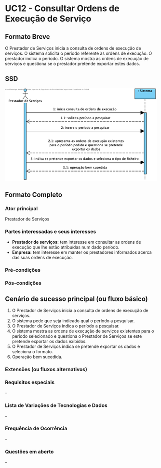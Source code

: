 # UC12 - Consultar Ordens de Execução de Serviço

## Formato Breve

O Prestador de Serviços inicia a consulta de ordens de execução de serviços. O sistema solicita o período referente às ordens de execução. O prestador indica o período. O sistema mostra as ordens de execução de serviços e questiona se o prestador pretende exportar estes dados.

## SSD
![SSD_UC12_IT3.png](SSD_UC12_IT3.png)

## Formato Completo

### Ator principal

Prestador de Serviços

### Partes interessadas e seus interesses
* **Prestador de serviços:** tem interesse em consultar as ordens de execução que lhe estão atribuídas num dado período.
* **Empresa:** tem interesse em manter os prestadores informados acerca das suas ordens de execução.

### Pré-condições


### Pós-condições


## Cenário de sucesso principal (ou fluxo básico)
1. O Prestador de Serviços inicia a consulta de ordens de execução de serviços.
2. O sistema pede que seja indicado qual o período a pesquisar.
3. O Prestador de Serviços indica o período a pesquisar.
4. O sistema mostra as ordens de execução de serviços existentes para o período selecionado e questiona o Prestador de Serviços se este pretende exportar os dados exibidos.
5. O Prestador de Serviços indica se pretende exportar os dados e seleciona o formato.
6. Operação bem sucedida.


### Extensões (ou fluxos alternativos)


### Requisitos especiais
\-

### Lista de Variações de Tecnologias e Dados
\-

### Frequência de Ocorrência
\-

### Questões em aberto

\-

